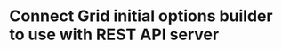 Connect Grid initial options builder to use with REST API server
================================================================